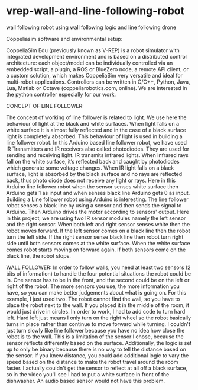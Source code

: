 # vrep-wall-and-line-following-robot
wall following robot using wall following logic and line following drone

Coppeliasim software and environmental setup:

CoppeliaSim Edu (previously known as V-REP) is a robot simulator with integrated development environment and is based on a distributed control architecture:
each object/model can be individually controlled via an embedded script, a plugin, a ROS or BlueZero node, a remote API client, or a custom solution,
which makes CoppeliaSim very versatile and ideal for multi-robot applications. 
Controllers can be written in C/C++, Python, Java, Lua, Matlab or Octave (coppeliarobotics.com, online).
We are interested in the python controller especially for our work.

CONCEPT OF LINE FOLLOWER:

The concept of working of line follower is related to light. We use here the behaviour of light at the black and white surfaces. 
When light falls on a white surface it is almost fully reflected and in the case of a black surface light is completely absorbed. 
This behaviour of light is used in building a line follower robot. In this Arduino based line follower robot, we have used IR Transmitters and IR receivers 
also called photodiodes. They are used for sending and receiving light. IR transmits infrared lights. When infrared rays fall on the white surface, 
it’s reflected back and caught by photodiodes which generate some voltage changes. When IR light falls on a black surface, light is absorbed by the black surface 
and no rays are reflected back, thus photo diode does not receive any light or rays. Here in this Arduino line follower robot when the sensor senses white surface
then Arduino gets 1 as input and when senses black line Arduino gets 0 as input. Building a Line follower robot using Arduino is interesting. 
The line follower robot senses a black line by using a sensor and then sends the signal to Arduino. Then Arduino drives the motor according to sensors' output.
Here in this project, we are using two IR sensor modules namely the left sensor and the right sensor. When both left and right sensor senses white then the robot moves forward.
If the left sensor comes on a black line then the robot turn the left side. If the right sensor sense black line then robot turn right side until both sensors comes at the
white surface. When the white surface comes robot starts moving on forward again. If both sensors come on the black line, the robot stops.

 WALL FOLLOWER:
In order to follow walls, you need at least two sensors (2 bits of information) to handle the four potential situations the robot could be in. 
One sensor has to be in the front, and the second could be on the left or right of the robot. The more sensors you use, the more information you have, so you can make
better judgements about what is going on. For this example, I just used two. The robot cannot find the wall, so you have to place the robot next to the wall. 
If you placed it in the middle of the room, it would just drive in circles. In order to work, I had to add code to turn hard left. Hard left just means I only turn on 
the right wheel so the robot basically turns in place rather than continue to move forward while turning. I couldn't just turn slowly like line follower because you have
no idea how close the robot is to the wall. This is a limitation of the sensor I chose, because the sensor reflects differently based on the surface. Additionally,
the logic is set up to only be binary because there is no way to tell the distance based on the sensor. If you knew distance, you could add additional logic to vary the
speed based on the distance to make the robot travel around the room faster. I actually couldn't get the sensor to reflect at all off a black surface, 
so in the video you'll see I had to put a white surface in front of the dishwasher. An audio based sensor would not have this problem.

 


